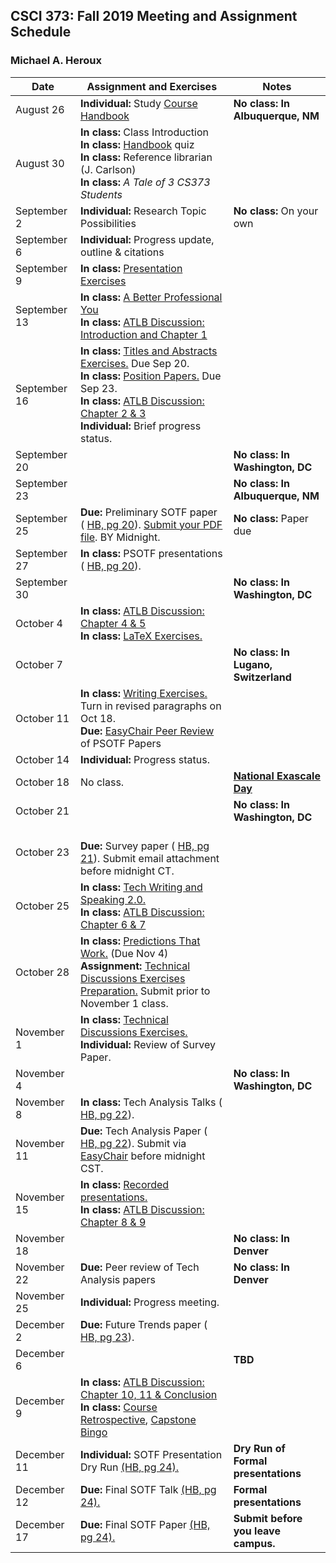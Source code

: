 ## CSCI 373: Fall 2019 Meeting and Assignment Schedule

### Michael A. Heroux



| **Date** | **Assignment and Exercises** | **Notes** |
| ---------- | --- | --- |
| August 26 | **Individual:** Study [Course Handbook](https://maherou.github.io/files/CS373/CSCI373CourseHandbookSixteenthEdition.pdf) | **No class: In Albuquerque, NM** |
| August 30 |**In class:** Class Introduction <br> **In class:** [Handbook](https://maherou.github.io/files/CS373/CSCI373CourseHandbookSixteenthEdition.pdf) quiz <br> **In class:** Reference librarian (J. Carlson) <br> **In class:**  _A Tale of 3 CS373 Students_ |   |
| September 2 | **Individual:** Research Topic Possibilities | **No class:** On your own  |
| September 6 | **Individual:** Progress update, outline & citations |   |
| September 9 | **In class:** [Presentation Exercises](https://collegeville.github.io/Orator/PresentationsThatWork/) |   |
| September 13 | **In class:** [A Better Professional You](https://maherou.github.io/files/CS373/BetterYou.pdf) <br> **In class:** [ATLB Discussion: Introduction and Chapter 1](https://maherou.github.io/files/CS373/ATLB-Discussion)  |   |
| September 16 | **In class:** [Titles and Abstracts Exercises.](https://collegeville.github.io/Scribe/TitlesAndAbstractsThatWork/) Due Sep 20. <br> **In class:** [Position Papers.](https://collegeville.github.io/Scribe/PositionPapers/) Due Sep 23. <br> **In class:** [ATLB Discussion: Chapter 2 & 3](https://maherou.github.io/files/CS373/ATLB-Discussion) <br> **Individual:** Brief progress status. |   |
| September 20 | | **No class: In Washington, DC** |
| September 23 | | **No class: In Albuquerque, NM**   |
| September 25 | **Due:** Preliminary SOTF paper ( [HB, pg 20](https://maherou.github.io/files/CS373/CSCI373CourseHandbookSixteenthEdition.pdf)). [Submit your PDF file](https://easychair.org/conferences/?conf=fall2019psotf). BY Midnight. | **No class:** Paper due |
| September 27 |  **In class:** PSOTF presentations ( [HB, pg 20](https://maherou.github.io/files/CS373/CSCI373CourseHandbookSixteenthEdition.pdf)). | |
| September 30 |  | **No class: In Washington, DC**  |
| October 4 | **In class:** [ATLB Discussion: Chapter 4 & 5](https://maherou.github.io/files/CS373/ATLB-Discussion) <br> **In class:** [LaTeX Exercises.](https://collegeville.github.io/Scribe/UsingLatex/)    |   |
| October 7 |  | **No class: In Lugano, Switzerland** |
| October 11 | **In class:** [Writing Exercises.](https://collegeville.github.io/Scribe/BetterTechnicalWriting/) Turn in revised paragraphs on Oct 18. <br> **Due:** [EasyChair Peer Review](https://easychair.org/conferences/?conf=fall2019psotf) of PSOTF Papers |   |
| October 14 | **Individual:** Progress status. |   |
| October 18 | No class.  | **[National Exascale Day](https://www.cray.com/resources/exascale-day-panel-discussion)**  |
| October 21 |  | **No class: In Washington, DC**  |
| October 23 | <br> **Due:** Survey paper ( [HB, pg 21](https://maherou.github.io/files/CS373/CSCI373CourseHandbookSixteenthEdition.pdf)). Submit email attachment before midnight CT.  | |
| October 25 | **In class:** [Tech Writing and Speaking 2.0.](https://maherou.github.io/files/CS373/TechWritingSpeaking2.0.pdf) <br> **In class:** [ATLB Discussion: Chapter 6 & 7](https://maherou.github.io/files/CS373/ATLB-Discussion) |   |
| October 28 | **In class:** [Predictions That Work.](https://collegeville.github.io/Scribe/PredictionsThatWork/) (Due Nov 4) <br> **Assignment:** [Technical Discussions Exercises Preparation.](https://collegeville.github.io/Orator/DiscussionsThatWork/) Submit prior to November 1 class.  |  |
| November 1 | **In class:** [Technical Discussions Exercises.](https://collegeville.github.io/Orator/DiscussionsThatWork/) <br> **Individual:** Review of Survey Paper.  | |
| November 4 |  |**No class: In Washington, DC** |
| November 8 | **In class:** Tech Analysis Talks ( [HB, pg 22](https://maherou.github.io/files/CS373/CSCI373CourseHandbookSixteenthEdition.pdf)). |  |
| November 11 |**Due:** Tech Analysis Paper ( [HB, pg 22](https://maherou.github.io/files/CS373/CSCI373CourseHandbookSixteenthEdition.pdf)). Submit via [EasyChair](https://easychair.org/conferences/?conf=fall2018techanalsys) before midnight CST.  | |
| November 15 | **In class:** [Recorded presentations.](https://collegeville.github.io/Orator/RecordedPresentations) <br>  **In class:** [ATLB Discussion: Chapter 8 & 9](https://maherou.github.io/files/CS373/ATLB-Discussion) |   |
| November 18 |  | **No class: In Denver** |
| November 22 | **Due:** Peer review of Tech Analysis papers | **No class: In Denver**  |
| November 25 | **Individual:** Progress meeting. |  |
| December 2 | **Due:** Future Trends paper ( [HB, pg 23](https://maherou.github.io/files/CS373/CSCI373CourseHandbookSixteenthEdition.pdf)).    | |
| December 6 |  | **TBD** |
| December 9 | **In class:** [ATLB Discussion: Chapter 10, 11 & Conclusion](https://maherou.github.io/files/CS373/ATLB-Discussion) <br> **In class:** [Course Retrospective](https://collegeville.github.io/Scribe/Retrospectives/), [Capstone Bingo](https://maherou.github.io/files/CS373/Bingo/Capstone-Bingo) |  |
| December 11 | **Individual:** SOTF Presentation Dry Run [(HB, pg 24).](https://maherou.github.io/files/CS373/CSCI373CourseHandbookSixteenthEdition.pdf) | **Dry Run of Formal presentations** |
| December 12 | **Due:** Final SOTF Talk [(HB, pg 24).](https://maherou.github.io/files/CS373/CSCI373CourseHandbookSixteenthEdition.pdf) | **Formal presentations** |
| December 17  | **Due:** Final SOTF Paper [(HB, pg 24).](https://maherou.github.io/files/CS373/CSCI373CourseHandbookSixteenthEdition.pdf) | **Submit before you leave campus.** |
